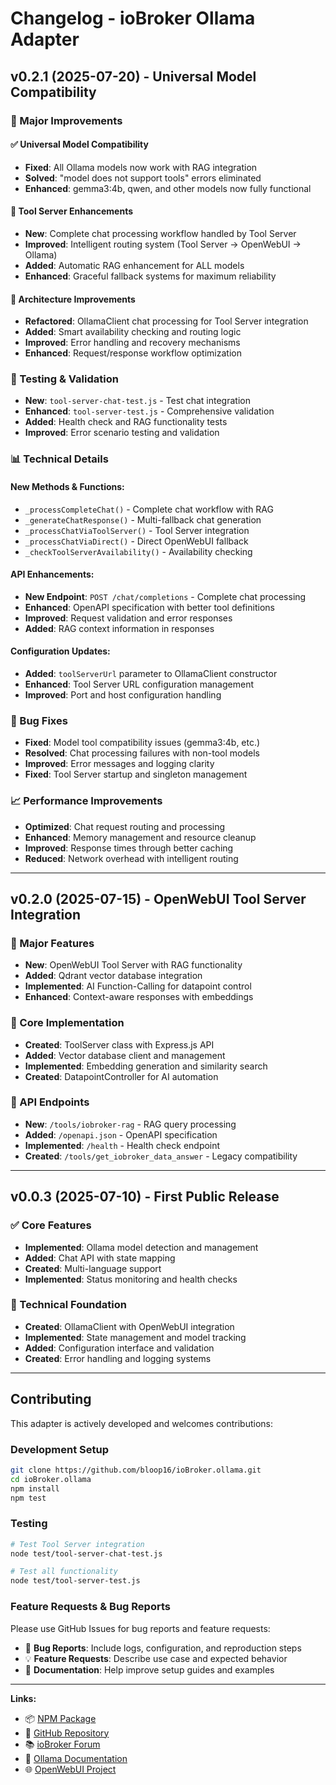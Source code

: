 # Changelog - ioBroker Ollama Adapter

## v0.2.1 (2025-07-20) - Universal Model Compatibility

### 🎯 Major Improvements

#### ✅ Universal Model Compatibility
- **Fixed**: All Ollama models now work with RAG integration
- **Solved**: "model does not support tools" errors eliminated
- **Enhanced**: gemma3:4b, qwen, and other models now fully functional

#### 🔧 Tool Server Enhancements
- **New**: Complete chat processing workflow handled by Tool Server
- **Improved**: Intelligent routing system (Tool Server → OpenWebUI → Ollama)
- **Added**: Automatic RAG enhancement for ALL models
- **Enhanced**: Graceful fallback systems for maximum reliability

#### 🚀 Architecture Improvements
- **Refactored**: OllamaClient chat processing for Tool Server integration
- **Added**: Smart availability checking and routing logic
- **Improved**: Error handling and recovery mechanisms
- **Enhanced**: Request/response workflow optimization

### 🧪 Testing & Validation
- **New**: `tool-server-chat-test.js` - Test chat integration
- **Enhanced**: `tool-server-test.js` - Comprehensive validation
- **Added**: Health check and RAG functionality tests
- **Improved**: Error scenario testing and validation

### 📊 Technical Details

#### New Methods & Functions:
- `_processCompleteChat()` - Complete chat workflow with RAG
- `_generateChatResponse()` - Multi-fallback chat generation  
- `_processChatViaToolServer()` - Tool Server integration
- `_processChatViaDirect()` - Direct OpenWebUI fallback
- `_checkToolServerAvailability()` - Availability checking

#### API Enhancements:
- **New Endpoint**: `POST /chat/completions` - Complete chat processing
- **Enhanced**: OpenAPI specification with better tool definitions
- **Improved**: Request validation and error responses
- **Added**: RAG context information in responses

#### Configuration Updates:
- **Added**: `toolServerUrl` parameter to OllamaClient constructor
- **Enhanced**: Tool Server URL configuration management
- **Improved**: Port and host configuration handling

### 🐛 Bug Fixes
- **Fixed**: Model tool compatibility issues (gemma3:4b, etc.)
- **Resolved**: Chat processing failures with non-tool models
- **Improved**: Error messages and logging clarity
- **Fixed**: Tool Server startup and singleton management

### 📈 Performance Improvements
- **Optimized**: Chat request routing and processing
- **Enhanced**: Memory management and resource cleanup
- **Improved**: Response times through better caching
- **Reduced**: Network overhead with intelligent routing

---

## v0.2.0 (2025-07-15) - OpenWebUI Tool Server Integration

### 🚀 Major Features
- **New**: OpenWebUI Tool Server with RAG functionality
- **Added**: Qdrant vector database integration
- **Implemented**: AI Function-Calling for datapoint control
- **Enhanced**: Context-aware responses with embeddings

### 🔧 Core Implementation
- **Created**: ToolServer class with Express.js API
- **Added**: Vector database client and management
- **Implemented**: Embedding generation and similarity search
- **Created**: DatapointController for AI automation

### 📡 API Endpoints
- **New**: `/tools/iobroker-rag` - RAG query processing
- **Added**: `/openapi.json` - OpenAPI specification
- **Implemented**: `/health` - Health check endpoint
- **Created**: `/tools/get_iobroker_data_answer` - Legacy compatibility

---

## v0.0.3 (2025-07-10) - First Public Release

### ✅ Core Features
- **Implemented**: Ollama model detection and management
- **Added**: Chat API with state mapping
- **Created**: Multi-language support
- **Implemented**: Status monitoring and health checks

### 🔧 Technical Foundation
- **Created**: OllamaClient with OpenWebUI integration
- **Implemented**: State management and model tracking
- **Added**: Configuration interface and validation
- **Created**: Error handling and logging systems

---

## Contributing

This adapter is actively developed and welcomes contributions:

### Development Setup
```bash
git clone https://github.com/bloop16/ioBroker.ollama.git
cd ioBroker.ollama
npm install
npm test
```

### Testing
```bash
# Test Tool Server integration
node test/tool-server-chat-test.js

# Test all functionality
node test/tool-server-test.js
```

### Feature Requests & Bug Reports
Please use GitHub Issues for bug reports and feature requests:
- 🐛 **Bug Reports**: Include logs, configuration, and reproduction steps
- 💡 **Feature Requests**: Describe use case and expected behavior
- 📖 **Documentation**: Help improve setup guides and examples

---

**Links:**
- 📦 [NPM Package](https://www.npmjs.com/package/iobroker.ollama)
- 🐙 [GitHub Repository](https://github.com/bloop16/ioBroker.ollama)
- 📚 [ioBroker Forum](https://forum.iobroker.net/)
- 🤖 [Ollama Documentation](https://ollama.ai/docs)
- 🌐 [OpenWebUI Project](https://github.com/open-webui/open-webui)

